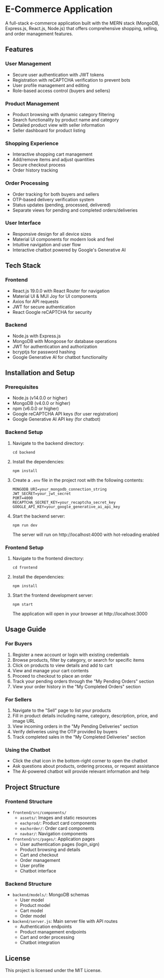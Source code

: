 # E-Commerce Application

A full-stack e-commerce application built with the MERN stack (MongoDB, Express.js, React.js, Node.js) that offers comprehensive shopping, selling, and order management features.

## Features

### User Management
- Secure user authentication with JWT tokens
- Registration with reCAPTCHA verification to prevent bots
- User profile management and editing
- Role-based access control (buyers and sellers)

### Product Management
- Product browsing with dynamic category filtering
- Search functionality by product name and category
- Detailed product view with seller information
- Seller dashboard for product listing

### Shopping Experience
- Interactive shopping cart management
- Add/remove items and adjust quantities
- Secure checkout process
- Order history tracking

### Order Processing
- Order tracking for both buyers and sellers
- OTP-based delivery verification system
- Status updates (pending, processed, delivered)
- Separate views for pending and completed orders/deliveries

### User Interface
- Responsive design for all device sizes
- Material UI components for modern look and feel
- Intuitive navigation and user flow
- Interactive chatbot powered by Google's Generative AI

## Tech Stack

### Frontend
- React.js 19.0.0 with React Router for navigation
- Material UI & MUI Joy for UI components
- Axios for API requests
- JWT for secure authentication
- React Google reCAPTCHA for security

### Backend
- Node.js with Express.js
- MongoDB with Mongoose for database operations
- JWT for authentication and authorization
- bcryptjs for password hashing
- Google Generative AI for chatbot functionality

## Installation and Setup

### Prerequisites
- Node.js (v14.0.0 or higher)
- MongoDB (v4.0.0 or higher)
- npm (v6.0.0 or higher)
- Google reCAPTCHA API keys (for user registration)
- Google Generative AI API key (for chatbot)

### Backend Setup
1. Navigate to the backend directory:
   ```
   cd backend
   ```

2. Install the dependencies:
   ```
   npm install
   ```

3. Create a `.env` file in the project root with the following contents:
   ```
   MONGODB_URI=your_mongodb_connection_string
   JWT_SECRET=your_jwt_secret
   PORT=4000
   RECAPTCHA_SECRET_KEY=your_recaptcha_secret_key
   GOOGLE_API_KEY=your_google_generative_ai_api_key
   ```

4. Start the backend server:
   ```
   npm run dev
   ```
   The server will run on http://localhost:4000 with hot-reloading enabled

### Frontend Setup
1. Navigate to the frontend directory:
   ```
   cd frontend
   ```

2. Install the dependencies:
   ```
   npm install
   ```

3. Start the frontend development server:
   ```
   npm start
   ```
   The application will open in your browser at http://localhost:3000

## Usage Guide

### For Buyers
1. Register a new account or login with existing credentials
2. Browse products, filter by category, or search for specific items
3. Click on products to view details and add to cart
4. View and manage your cart contents
5. Proceed to checkout to place an order
6. Track your pending orders through the "My Pending Orders" section
7. View your order history in the "My Completed Orders" section

### For Sellers
1. Navigate to the "Sell" page to list your products
2. Fill in product details including name, category, description, price, and image URL
3. View incoming orders in the "My Pending Deliveries" section
4. Verify deliveries using the OTP provided by buyers
5. Track completed sales in the "My Completed Deliveries" section

### Using the Chatbot
- Click the chat icon in the bottom-right corner to open the chatbot
- Ask questions about products, ordering process, or request assistance
- The AI-powered chatbot will provide relevant information and help

## Project Structure

### Frontend Structure
- `frontend/src/components/` 
  - `assets/`: Images and static resources
  - `eachprod/`: Product card components
  - `eachorder/`: Order card components
  - `navbar/`: Navigation components
- `frontend/src/pages/`: Application pages
  - User authentication pages (login_sign)
  - Product browsing and details
  - Cart and checkout
  - Order management
  - User profile
  - Chatbot interface

### Backend Structure
- `backend/models/`: MongoDB schemas
  - User model
  - Product model
  - Cart model
  - Order model
- `backend/server.js`: Main server file with API routes
  - Authentication endpoints
  - Product management endpoints
  - Cart and order processing
  - Chatbot integration

## License

This project is licensed under the MIT License.

